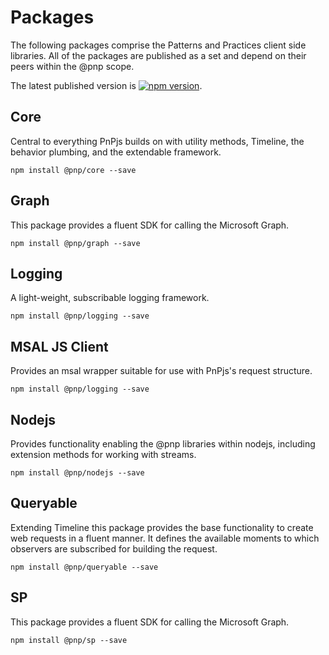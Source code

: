 # Packages

The following packages comprise the Patterns and Practices client side libraries. All of the packages are published as a set and depend on their peers within the @pnp scope.

The latest published version is [![npm version](https://badge.fury.io/js/%40pnp%2Fcore.svg)](https://badge.fury.io/js/%40pnp%2Fcore).

## Core

Central to everything PnPjs builds on with utility methods, Timeline, the behavior plumbing, and the extendable framework.

`npm install @pnp/core --save`

## Graph

This package provides a fluent SDK for calling the Microsoft Graph.

`npm install @pnp/graph --save`

## Logging

A light-weight, subscribable logging framework.

`npm install @pnp/logging --save`

## MSAL JS Client

Provides an msal wrapper suitable for use with PnPjs's request structure.

`npm install @pnp/logging --save`

## Nodejs

Provides functionality enabling the @pnp libraries within nodejs, including extension methods for working with streams.

`npm install @pnp/nodejs --save`

## Queryable

Extending Timeline this package provides the base functionality to create web requests in a fluent manner. It defines the available moments to which observers are subscribed for building the request.

`npm install @pnp/queryable --save`

## SP

This package provides a fluent SDK for calling the Microsoft Graph.

`npm install @pnp/sp --save`
